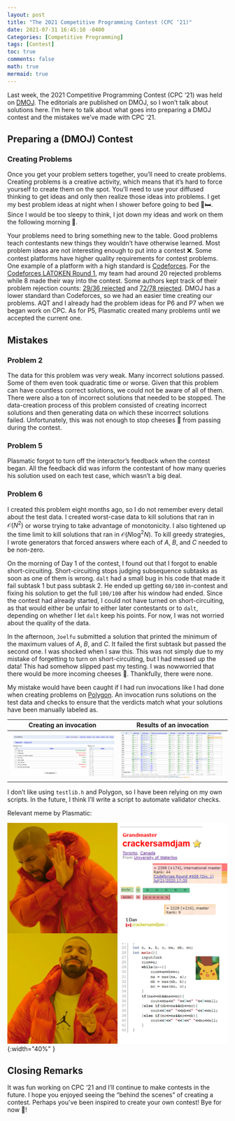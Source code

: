 ```yaml
---
layout: post
title: "The 2021 Competitive Programming Contest (CPC ‘21)"
date: 2021-07-31 16:45:10 -0400
Categories: [Competitive Programming]
tags: [Contest]
toc: true
comments: false
math: true
mermaid: true
---
```


Last week, the 2021 Competitive Programming Contest (CPC ‘21) was held on [DMOJ](https://dmoj.ca/contest/cpc21c1). The editorials are published on DMOJ, so I won’t talk about solutions here. I’m here to talk about what goes into preparing a DMOJ contest and the mistakes we’ve made with CPC ‘21.

## Preparing a (DMOJ) Contest

### Creating Problems

Once you get your problem setters together, you’ll need to create problems. Creating problems is a creative activity, which means that it’s hard to force yourself to create them on the spot. You’ll need to use your diffused thinking to get ideas and only then realize those ideas into problems. I get my best problem ideas at night when I shower before going to bed 🚿🛏️. Since I would be too sleepy to think, I jot down my ideas and work on them the following morning 📝.

Your problems need to bring something new to the table. Good problems teach contestants new things they wouldn’t have otherwise learned. Most problem ideas are not interesting enough to put into a contest ❌. Some contest platforms have higher quality requirements for contest problems. One example of a platform with a high standard is [Codeforces](https://codeforces.com/). For the [Codeforces LATOKEN Round 1](https://codeforces.com/blog/entry/91617), my team had around 20 rejected problems while 8 made their way into the contest. Some authors kept track of their problem rejection counts: [29/36 rejected](https://codeforces.com/blog/entry/87884) and [72/78 rejected](https://codeforces.com/blog/entry/79974). DMOJ has a lower standard than Codeforces, so we had an easier time creating our problems. AQT and I already had the problem ideas for P6 and P7 when we began work on CPC. As for P5, Plasmatic created many problems until we accepted the current one.

## Mistakes

### Problem 2

The data for this problem was very weak. Many incorrect solutions passed. Some of them even took quadratic time or worse. Given that this problem can have countless correct solutions, we could not be aware of all of them. There were also a ton of incorrect solutions that needed to be stopped. The data-creation process of this problem consisted of creating incorrect solutions and then generating data on which these incorrect solutions failed. Unfortunately, this was not enough to stop cheeses 🧀 from passing during the contest.

### Problem 5

Plasmatic forgot to turn off the interactor’s feedback when the contest began. All the feedback did was inform the contestant of how many queries his solution used on each test case, which wasn’t a big deal.

### Problem 6

I created this problem eight months ago, so I do not remember every detail about the test data. I created worst-case data to kill solutions that ran in $\mathcal{O}(N^2)$ or worse trying to take advantage of monotonicity. I also tightened up the time limit to kill solutions that ran in $\mathcal{O}(N \log^2 N)$. To kill greedy strategies, I wrote generators that forced answers where each of $A$, $B$, and $C$ needed to be non-zero.

On the morning of Day 1 of the contest, I found out that I forgot to enable short-circuiting. Short-circuiting stops judging subsequence subtasks as soon as one of them is wrong. `dalt` had a small bug in his code that made it fail subtask 1 but pass subtask 2. He ended up getting `60/100` in-contest and fixing his solution to get the full `100/100` after his window had ended. Since the contest had already started, I could not have turned on short-circuiting, as that would either be unfair to either later contestants or to `dalt`, depending on whether I let `dalt` keep his points. For now, I was not worried about the quality of the data.

In the afternoon, `Joelfu` submitted a solution that printed the minimum of the maximum values of $A$, $B$, and $C$. It failed the first subtask but passed the second one. I was shocked when I saw this. This was not simply due to my mistake of forgetting to turn on short-circuiting, but I had messed up the data! This had somehow slipped past my testing. I was nowworried that there would be more incoming cheeses 🧀. Thankfully, there were none.

My mistake would have been caught if I had run invocations like I had done when creating problems on [Polygon](https://polygon.codeforces.com/). An invocation runs solutions on the test data and checks to ensure that the verdicts match what your solutions have been manually labeled as.

| Creating an invocation | Results of an invocation |
| - | - |
| ![a](/assets/img/content/cpc-21/invocation1.png) | ![a](/assets/img/content/cpc-21/invocation2.png) |

I don’t like using `testlib.h` and Polygon, so I have been relying on my own scripts. In the future, I think I’ll write a script to automate validator checks.

Relevant meme by Plasmatic:

![meme](/assets/img/content/cpc-21/meme.png){:width="40%" }

## Closing Remarks

It was fun working on CPC ‘21 and I’ll continue to make contests in the future. I hope you enjoyed seeing the “behind the scenes” of creating a contest. Perhaps you've been inspired to create your own contest! Bye for now 👋!

 
